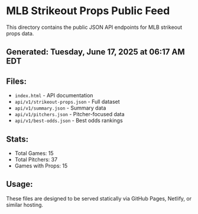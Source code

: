 # MLB Strikeout Props Public Feed

This directory contains the public JSON API endpoints for MLB strikeout props data.

## Generated: Tuesday, June 17, 2025 at 06:17 AM EDT

## Files:
- `index.html` - API documentation
- `api/v1/strikeout-props.json` - Full dataset
- `api/v1/summary.json` - Summary data
- `api/v1/pitchers.json` - Pitcher-focused data  
- `api/v1/best-odds.json` - Best odds rankings

## Stats:
- Total Games: 15
- Total Pitchers: 37
- Games with Props: 15

## Usage:
These files are designed to be served statically via GitHub Pages, Netlify, or similar hosting.
